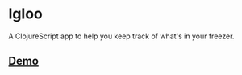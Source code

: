 # Igloo
A ClojureScript app to help you keep track of what's in your freezer.

## [Demo](https://igloo.gegin.dev)

